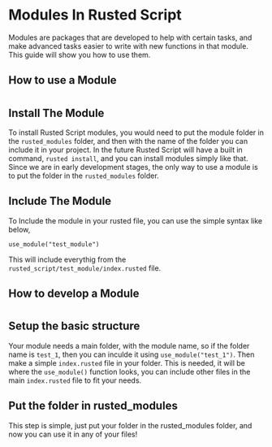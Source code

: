 # Modules In Rusted Script

Modules are packages that are developed to help with certain tasks, and make advanced tasks easier to write with new functions in that module. This guide will show you how to use them.


## How to use a Module

#

## Install The Module

To install Rusted Script modules, you would need to put the module folder in the `rusted_modules` folder, and then with the name of the folder you can include it in your project. In the future Rusted Script will have a built in command, `rusted install`, and you can install modules simply like that. Since we are in early development stages, the only way to use a module is to put the folder in the `rusted_modules` folder.

## Include The Module

To Include the module in your rusted file, you can use the simple syntax like below,

```rusted
use_module("test_module")
```

This will include everythig from the `rusted_script/test_module/index.rusted` file.


## How to develop a Module

#

## Setup the basic structure

Your module needs a main folder, with the module name, so if the folder name is `test_1`, then you can inculde it using `use_module("test_1")`. Then make a simple `index.rusted` file in your folder. This is needed, it will be where the `use_module()` function looks, you can include other files in the main `index.rusted` file to fit your needs.

## Put the folder in rusted_modules

This step is simple, just put your folder in the rusted_modules folder, and now you can use it in any of your files!


